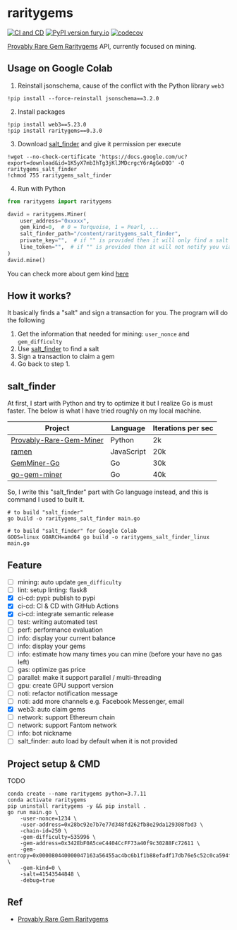 # raritygems

[![CI and CD](https://github.com/jojoee/raritygems/actions/workflows/continuous-integration.yml/badge.svg?branch=master)](https://github.com/jojoee/raritygems/actions/workflows/continuous-integration.yml)
[![PyPI version fury.io](https://badge.fury.io/py/raritygems.svg)](https://pypi.python.org/pypi/raritygems/)
[![codecov](https://codecov.io/gh/jojoee/raritygems/branch/master/graph/badge.svg)](https://codecov.io/gh/jojoee/raritygems)

[Provably Rare Gem Raritygems](https://gems.alphafinance.io/#/rarity) API, currently focused on mining.

## Usage on Google Colab

1. Reinstall jsonschema, cause of the conflict with the Python library `web3`

```
!pip install --force-reinstall jsonschema==3.2.0
```

2. Install packages

```
!pip install web3==5.23.0
!pip install raritygems==0.3.0
```

3. Download [salt_finder](https://github.com/jojoee/raritygems#salt_finder) and give it permission per execute

```
!wget --no-check-certificate 'https://docs.google.com/uc?export=download&id=1K5yX7mbIhTg3jKlJMDcrgcY6rAgGeDQO' -O raritygems_salt_finder
!chmod 755 raritygems_salt_finder
```

4. Run with Python

```python
from raritygems import raritygems

david = raritygems.Miner(
    user_address="0xxxxx",
    gem_kind=0,  # 0 = Turquoise, 1 = Pearl, ...
    salt_finder_path="/content/raritygems_salt_finder",
    private_key="",  # if "" is provided then it will only find a salt then exit
    line_token="",  # if "" is provided then it will not notify you via LINE
)
david.mine()
```

You can check more about gem kind [here](https://github.com/jojoee/raritygems/blob/master/raritygems/helper/config.py)

## How it works?

It basically finds a "salt" and sign a transaction for you. The program will do the following

1. Get the information that needed for mining: `user_nonce` and `gem_difficulty`
2. Use [salt_finder](https://github.com/jojoee/raritygems#salt_finder) to find a salt
3. Sign a transaction to claim a gem
4. Go back to step 1.

## salt_finder

At first, I start with Python and try to optimize it but I realize Go is must faster. The below is what I have tried
roughly on my local machine.

| Project | Language | Iterations per sec |
| --- | --- | --- |
| [Provably-Rare-Gem-Miner](https://github.com/yoyoismee/Provably-Rare-Gem-Miner) | Python | 2k |
| [ramen](https://github.com/dmptrluke/ramen) | JavaScript | 20k |
| [GemMiner-Go](https://github.com/TkzcM/GemMiner-Go) | Go | 30k |
| [go-gem-miner](https://github.com/sorawit/go-gem-miner) | Go | 40k |

So, I write this "salt_finder" part with Go language instead, and this is command I used to built it.

```
# to build "salt_finder"
go build -o raritygems_salt_finder main.go

# to build "salt_finder" for Google Colab
GOOS=linux GOARCH=amd64 go build -o raritygems_salt_finder_linux main.go
```

## Feature

- [ ] mining: auto update `gem_difficulty`
- [ ] lint: setup linting: flask8
- [x] ci-cd: pypi: publish to pypi
- [x] ci-cd: CI & CD with GitHub Actions
- [x] ci-cd: integrate semantic release
- [ ] test: writing automated test
- [ ] perf: performance evaluation
- [ ] info: display your current balance
- [ ] info: display your gems
- [ ] info: estimate how many times you can mine (before your have no gas left)
- [ ] gas: optimize gas price
- [ ] parallel: make it support parallel / multi-threading
- [ ] gpu: create GPU support version
- [ ] noti: refactor notification message
- [ ] noti: add more channels e.g. Facebook Messenger, email
- [x] web3: auto claim gems
- [ ] network: support Ethereum chain
- [ ] network: support Fantom network
- [ ] info: bot nickname
- [ ] salt_finder: auto load by default when it is not provided

## Project setup & CMD

TODO

```
conda create --name raritygems python=3.7.11
conda activate raritygems
pip uninstall raritygems -y && pip install .
go run main.go \
    -user-nonce=1234 \
    -user-address=0x28bc92e7b7e77d348fd262fb8e29da129308fbd3 \
    -chain-id=250 \
    -gem-difficulty=535996 \
    -gem-address=0x342EbF0A5ceC4404CcFF73a40f9c30288Fc72611 \
    -gem-entropy=0x000080440000047163a56455ac4bc6b1f1b88efadf17db76e5c52c0ca594fd9b \
    -gem-kind=0 \
    -salt=41543544848 \
    -debug=true
```

## Ref

- [Provably Rare Gem Raritygems](https://gems.alphafinance.io/#/rarity)
